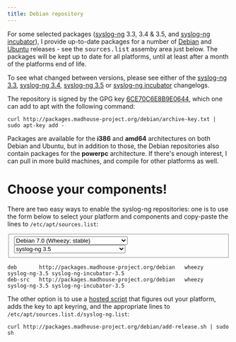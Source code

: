 ```yaml
---
title: Debian repository
---
```


For some selected packages ([syslog-ng][sng] 3.3, 3.4 & 3.5, and
[syslog-ng incubator][sng-incubator]), I provide up-to-date packages
for a number of [Debian][debian] and [Ubuntu][ubuntu] releases - see
the <kbd>sources.list</kbd> assemby area just below. The packages will
be kept up to date for all platforms, until at least after a month of
the platforms end of life.

To see what changed between versions, please see either of the
[syslog-ng 3.3][1], [syslog-ng 3.4][2], [syslog-ng 3.5][3] or
[syslog-ng incubator][4] changelogs.

 [sng]: https://www.balabit.com/network-security/syslog-ng/opensource-logging-system/overview
 [sng-incubator]: https://github.com/balabit/syslog-ng-incubator
 [debian]: http://www.debian.org/
 [ubuntu]: http://www.ubuntu.com/

 [1]: http://git.madhouse-project.org/debian/syslog-ng/plain/debian/changelog?h=packaging/debian/3.3
 [2]: http://git.madhouse-project.org/debian/syslog-ng/plain/debian/changelog?h=packaging/debian/3.4
 [3]: http://git.madhouse-project.org/debian/syslog-ng/plain/debian/changelog?h=packaging/debian/3.5
 [4]: https://github.com/algernon/syslog-ng-incubator/raw/debian/master/debian/changelog

The repository is signed by the GPG key
[6CE70C6E8B9E0644][archive-key], which one can add to apt with the following command:

    curl http://packages.madhouse-project.org/debian/archive-key.txt | sudo apt-key add -

 [archive-key]: http://packages.madhouse-project.org/debian/archive-key.txt

Packages are available for the **i386** and **amd64** architectures on
both Debian and Ubuntu, but in addition to those, the Debian
repositories also contain packages for the **powerpc** architecture.
If there's enough interest, I can pull in more build machines, and
compile for other platforms as well.

# Choose your components!

There are two easy ways to enable the syslog-ng repositories: one is
to use the form below to select your platform and components and
copy-paste the lines to <code>/etc/apt/sources.list</code>:

<form class="form-inline" id="dist-select">
 <fieldset>
  <select class="inline input-xlarge" id="distro-select">
    <optgroup label="Debian">
     <option value="debian-squeeze">Debian 6.0 (Squeeze; oldstable)</option>
     <option value="debian-wheezy" selected>Debian 7.0 (Wheezy; stable)</option>
     <option value="debian-jessie">Debian 8.0 (Jessie; testing)</option>
     <option value="debian-sid">Debian unstable</option>
    </optgroup>
    <optgroup label="Ubuntu">
     <option value="ubuntu-lucid">Ubuntu 10.04 LTS (Lucid Lynx)</option>
     <option value="ubuntu-precise">Ubuntu 12.04 LTS (Precise Pangolin)</option>
     <option value="ubuntu-trusty">Ubuntu 14.04 LTS (Trusty Tahr)</option>
     <option value="ubuntu-utopic">Ubuntu 14.10 (Utopic Unicorn)</option>
    </optgroup>
  </select>
  <select class="inline input-xlarge" id="sng-select">
    <option value="syslog-ng-none">No syslog-ng</option>
    <optgroup label="syslog-ng old stable">
     <option value="syslog-ng-3.3">syslog-ng 3.3</option>
     <option value="syslog-ng-3.4">syslog-ng 3.4</option>
    </optgroup>
    <optgroup label="syslog-ng stable">
     <option value="syslog-ng">Latest syslog-ng stable release (3.5)</option>
     <option value="syslog-ng-3.5" selected>syslog-ng 3.5</option>
    </optgroup>
    <!-- 
    <optgroup label="syslog-ng devel">
     <option value="syslog-ng-devel">Latest syslog-ng devel release (3.6)</option>
     <option value="syslog-ng-3.5">syslog-ng 3.5</option>
    </optgroup>
    -->
  </select>
 </fieldset>
</form>

    deb       http://packages.madhouse-project.org/debian   wheezy   syslog-ng-3.5 syslog-ng-incubator-3.5
    deb-src   http://packages.madhouse-project.org/debian   wheezy   syslog-ng-3.5 syslog-ng-incubator-3.5


The other option is to use a [hosted script][add-release] that figures
out your platform, adds the key to apt keyring, and the appropriate
lines to <code>/etc/apt/sources.list.d/syslog-ng.list</code>:

    curl http://packages.madhouse-project.org/debian/add-release.sh | sudo sh

 [add-release]: http://packages.madhouse-project.org/debian/add-release.sh

<script src="/assets/asylum/js/sources.list.js" type="text/javascript"></script>

<div id="alert-box" class="alert alert-block alert-danger fade in"
     style="display: none">
</div>
